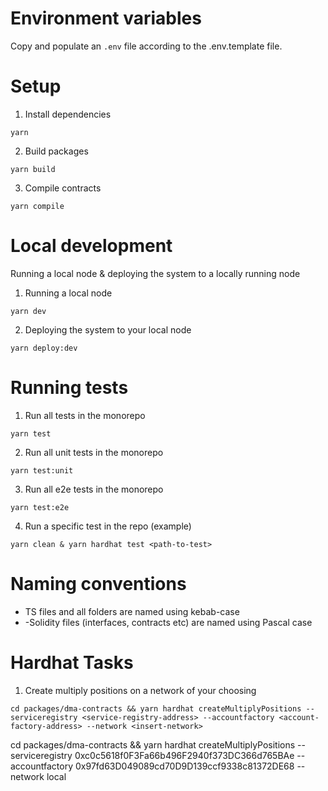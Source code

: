 # Environment variables

Copy and populate an `.env` file according to the .env.template file.

# Setup

1. Install dependencies

```shell
yarn
```

2. Build packages

```shell
yarn build
```

3. Compile contracts

```shell
yarn compile
```

# Local development

Running a local node & deploying the system to a locally running node

1. Running a local node

```shell
yarn dev
```

2. Deploying the system to your local node

```shell
yarn deploy:dev
```

# Running tests

1. Run all tests in the monorepo

```shell
yarn test
```

2. Run all unit tests in the monorepo

```shell
yarn test:unit
```

3. Run all e2e tests in the monorepo

```shell
yarn test:e2e
```

4. Run a specific test in the repo (example)

```shell
yarn clean & yarn hardhat test <path-to-test>
```

# Naming conventions

- TS files and all folders are named using kebab-case
- -Solidity files (interfaces, contracts etc) are named using Pascal case

# Hardhat Tasks

1. Create multiply positions on a network of your choosing

```shell
cd packages/dma-contracts && yarn hardhat createMultiplyPositions --serviceregistry <service-registry-address> --accountfactory <account-factory-address> --network <insert-network>
```
cd packages/dma-contracts && yarn hardhat createMultiplyPositions --serviceregistry 0xc0c5618f0F3Fa66b496F2940f373DC366d765BAe --accountfactory 0x97fd63D049089cd70D9D139ccf9338c81372DE68 --network local

